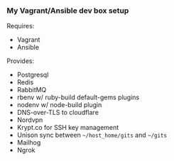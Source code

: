 ### My Vagrant/Ansible dev box setup

Requires:
 * Vagrant
 * Ansible

Provides:
 * Postgresql
 * Redis
 * RabbitMQ
 * rbenv w/ ruby-build default-gems plugins
 * nodenv w/ node-build plugin
 * DNS-over-TLS to cloudflare
 * Nordvpn
 * Krypt.co for SSH key management
 * Unison sync between `~/host_home/gits` and `~/gits`
 * Mailhog
 * Ngrok